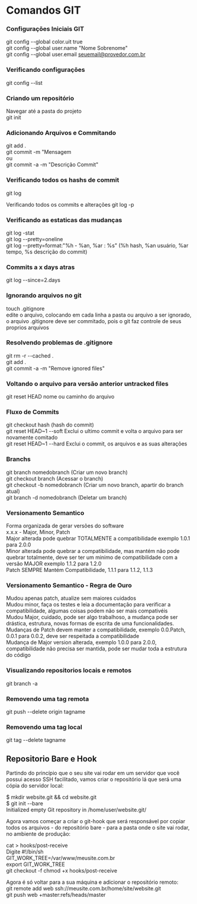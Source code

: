 # Comandos GIT

### Configurações Iniciais GIT
git config --global color.uit true  
git config --global user.name "Nome Sobrenome"  
git config --global user.email seuemail@provedor.com.br

### Verificando configurações
git config --list  

### Criando um repositório
Navegar até a pasta do projeto  
git init  

### Adicionando Arquivos e Commitando 
git add .    
git commit -m "Mensagem  
ou   
git commit -a -m "Descrição Commit"  

### Verificando todos os hashs de commit 
git log

Verificando todos os commits e alterações
git log -p 

### Verificando as estaticas das mudanças
git log -stat  
git log --pretty=oneline  
git log --pretty=format:"%h - %an, %ar : %s" (%h hash, %an usuário, %ar tempo, %s descrição do commit)  

### Commits a x days atras
git log --since=2.days

### Ignorando arquivos no git
touch .gitignore  
edite o arquivo, colocando em cada linha a pasta ou arquivo a ser ignorado, o arquivo .gitignore deve ser commitado, pois 
o git faz controle de seus proprios arquivos  

### Resolvendo problemas de .gitignore
git rm -r --cached .   
git add .  
git commit -a -m "Remove ignored files"  

### Voltando o arquivo para versão anterior untracked files
git reset HEAD nome ou caminho do arquivo

### Fluxo de Commits
git checkout hash (hash do commit)  
git reset HEAD~1 --soft Exclui o ultimo commit e volta o arquivo para ser novamente comitado    
git reset HEAD~1 --hard Exclui o commit, os arquivos e as suas alterações    

### Branchs
git branch nomedobranch (Criar um novo branch)  
git checkout branch (Acessar o branch)  
git checkout -b nomedobranch  (Criar um novo branch, apartir do branch atual)  
git branch -d nomedobranch (Deletar um branch)

### Versionamento Semantico
Forma organizada de gerar versões do software  
x.x.x - Major, Minor, Patch  
Major alterada pode quebrar TOTALMENTE a compatibilidade exemplo 1.0.1 para 2.0.0  
Minor alterada pode quebrar a compatibilidade, mas mantém não pode quebrar totalmente, deve ser ter um minimo de compatibilidade com 
a versão MAJOR exemplo 1.1.2 para 1.2.0  
Patch SEMPRE Mantém Compatibilidade, 1.1.1 para 1.1.2, 1.1.3  

### Versionamento Semantico - Regra de Ouro  
Mudou apenas patch, atualize sem maiores cuidados  
Mudou minor, faça os testes e leia a documentação para verificar a compatibilidade, algumas coisas podem não ser mais compativéis   
Mudou Major, cuidado, pode ser algo trabalhoso, a mudança pode ser drástica, estrutura, novas formas de escrita de uma funcionalidades. 
Mudanças de Patch devem manter a compatibilidade, exemplo 0.0.Patch, 0.0.1 para 0.0.2, deve ser respeitada a compatibilidade  
Mudança de Major version alterada, exemplo 1.0.0 para 2.0.0, compatibilidade não precisa ser mantida, pode ser mudar toda a estrutura do código        

### Visualizando repositorios locais e remotos
git branch -a

### Removendo uma tag remota
git push --delete origin tagname  

### Removendo uma tag local
git tag --delete tagname  

## Repositorio Bare e Hook

Partindo do princípio que o seu site vai rodar em um servidor que você possui acesso SSH facilitado, 
vamos criar o repositório lá que será uma cópia do servidor local:  

$ mkdir website.git && cd website.git  
$ git init --bare  
Initialized empty Git repository in /home/user/website.git/  

Agora vamos começar a criar o git-hook que será responsável por copiar todos os arquivos - do repositório bare - 
para a pasta onde o site vai rodar, no ambiente de produção:  

cat > hooks/post-receive  
Digite #!/bin/sh  
GIT_WORK_TREE=/var/www/meusite.com.br  
export GIT_WORK_TREE  
git checkout -f
chmod +x hooks/post-receive  

Agora é só voltar para a sua máquina e adicionar o repositório remoto:  
git remote add web ssh://meusite.com.br/home/site/website.git  
git push web +master:refs/heads/master  
